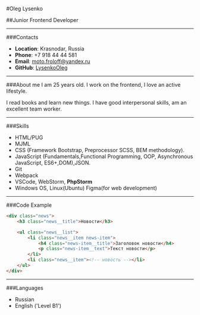 #Oleg Lysenko

##Junior Frontend Developer
***
###Contacts
+ **Location**: Krasnodar, Russia
+ **Phone**: +7 918 44 44 581
+ **Email**: moto.froloff@yandex.ru
+ **GitHub**: [LysenkoOleg](https://github.com/LysenkoOleg/)
***
###About me
I am 25 years old. I work on the frontend, I love an active lifestyle.

I read books and learn new things. I have good interpersonal skills, am an excellent team worker.
***
###Skills
+ HTML/PUG
+ MJML
+ CSS (Framework Bootstrap, Preprocessor SCSS, BEM methodology).
+ JavaScript (Fundamentals,Functional Programming, OOP, Asynchronous JavaScript, ES6+,DOM),JSON.
+ Git
+ Webpack
+ VSCode, WebStorm, **PhpStorm**
+ Windows OS, Linux(Ubuntu)
Figma(for web development)
***
###Code Example
```html
<div class="news">
    <h3 class="news__title">Новости</h3>

    <ul class="news__list">
        <li class="news__item news-item">
            <h4 class="news-item__title">Заголовок новости</h4>
            <p class="news-item__text">Текст новости</p>
        </li>
        <li class="news__item"><!-- новость --></li>
    </ul>
</div>
```
***
###Languages
+ Russian
+ English ('Level B1')